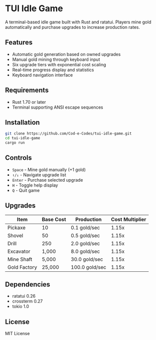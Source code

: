 # TUI Idle Game

A terminal-based idle game built with Rust and ratatui. Players mine gold automatically and purchase upgrades to increase production rates.

## Features

* Automatic gold generation based on owned upgrades
* Manual gold mining through keyboard input
* Six upgrade tiers with exponential cost scaling
* Real-time progress display and statistics
* Keyboard navigation interface

## Requirements

* Rust 1.70 or later
* Terminal supporting ANSI escape sequences

## Installation

```bash
git clone https://github.com/Cod-e-Codes/tui-idle-game.git
cd tui-idle-game
cargo run
```

## Controls

* `Space` - Mine gold manually (+1 gold)
* `↑/↓` - Navigate upgrade list
* `Enter` - Purchase selected upgrade
* `H` - Toggle help display
* `Q` - Quit game

## Upgrades

| Item | Base Cost | Production | Cost Multiplier |
|------|-----------|------------|-----------------|
| Pickaxe | 10 | 0.1 gold/sec | 1.15x |
| Shovel | 50 | 0.5 gold/sec | 1.15x |
| Drill | 250 | 2.0 gold/sec | 1.15x |
| Excavator | 1,000 | 8.0 gold/sec | 1.15x |
| Mine Shaft | 5,000 | 30.0 gold/sec | 1.15x |
| Gold Factory | 25,000 | 100.0 gold/sec | 1.15x |

## Dependencies

* ratatui 0.26
* crossterm 0.27
* tokio 1.0

## License

MIT License

